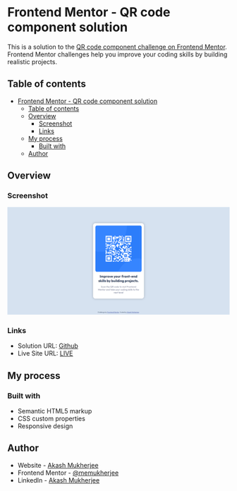 # Frontend Mentor - QR code component solution

This is a solution to the [QR code component challenge on Frontend Mentor](https://www.frontendmentor.io/challenges/qr-code-component-iux_sIO_H). Frontend Mentor challenges help you improve your coding skills by building realistic projects. 

## Table of contents

- [Frontend Mentor - QR code component solution](#frontend-mentor---qr-code-component-solution)
  - [Table of contents](#table-of-contents)
  - [Overview](#overview)
    - [Screenshot](#screenshot)
    - [Links](#links)
  - [My process](#my-process)
    - [Built with](#built-with)
  - [Author](#author)

## Overview

### Screenshot

![](./screenshot.png)

### Links

- Solution URL: [Github](https://github.com/memukherjee/frontendmentor_projects/tree/main/qr-code-component-main)
- Live Site URL: [LIVE](https://memukherjee.github.io/frontendmentor_projects/qr-code-component-main/)

## My process

### Built with

- Semantic HTML5 markup
- CSS custom properties
- Responsive design

## Author

- Website - [Akash Mukherjee](https://memukherjee.netlify.app)
- Frontend Mentor - [@memukherjee](https://www.frontendmentor.io/profile/memukherjee)
- LinkedIn - [Akash Mukherjee](https://www.linkedin.com/in/memukherjee)
